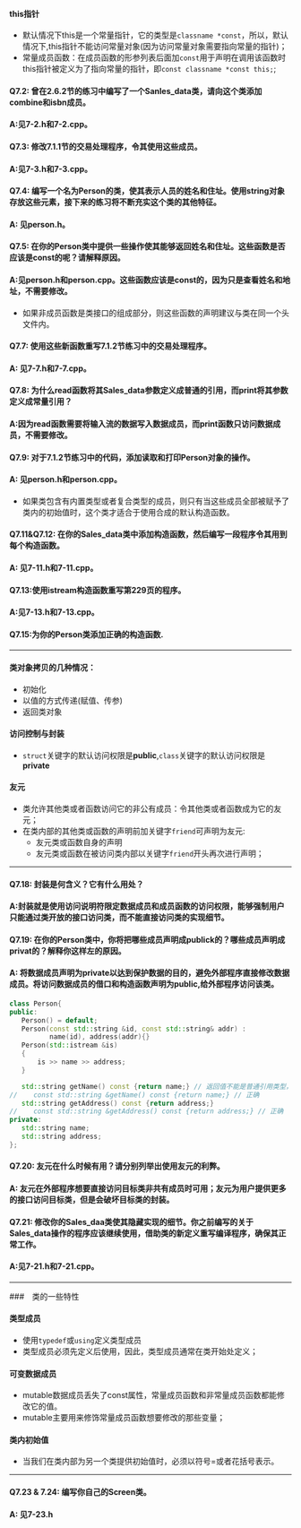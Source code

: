  #### this指针
 * 默认情况下this是一个常量指针，它的类型是`classname *const`，所以，默认情况下,this指针不能访问常量对象(因为访问常量对象需要指向常量的指针)；
 * 常量成员函数：在成员函数的形参列表后面加`const`用于声明在调用该函数时this指针被定义为了指向常量的指针，即`const classname *const this;`;
 #### Q7.2: 曾在2.6.2节的练习中编写了一个Sanles_data类，请向这个类添加combine和isbn成员。
 #### A:见7-2.h和7-2.cpp。
 #### Q7.3: 修改7.1.1节的交易处理程序，令其使用这些成员。
 #### A:见7-3.h和7-3.cpp。
 #### Q7.4: 编写一个名为Person的类，使其表示人员的姓名和住址。使用string对象存放这些元素，接下来的练习将不断充实这个类的其他特征。
 #### A: 见person.h。
 #### Q7.5: 在你的Person类中提供一些操作使其能够返回姓名和住址。这些函数是否应该是const的呢？请解释原因。
 #### A:见person.h和person.cpp。这些函数应该是const的，因为只是查看姓名和地址，不需要修改。
 * 如果非成员函数是类接口的组成部分，则这些函数的声明建议与类在同一个头文件内。
 #### Q7.7: 使用这些新函数重写7.1.2节练习中的交易处理程序。
 #### A: 见7-7.h和7-7.cpp。
 #### Q7.8: 为什么read函数将其Sales_data参数定义成普通的引用，而print将其参数定义成常量引用？
 #### A:因为read函数需要将输入流的数据写入数据成员，而print函数只访问数据成员，不需要修改。
 #### Q7.9: 对于7.1.2节练习中的代码，添加读取和打印Person对象的操作。
 #### A: 见person.h和person.cpp。
 * 如果类包含有内置类型或者复合类型的成员，则只有当这些成员全部被赋予了类内的初始值时，这个类才适合于使用合成的默认构造函数。
 #### Q7.11&Q7.12: 在你的Sales_data类中添加构造函数，然后编写一段程序令其用到每个构造函数。
 #### A: 见7-11.h和7-11.cpp。
 #### Q7.13:使用istream构造函数重写第229页的程序。
 #### A:见7-13.h和7-13.cpp。
 #### Q7.15:为你的Person类添加正确的构造函数.
 
 ----
 #### 类对象拷贝的几种情况：
 * 初始化
 * 以值的方式传递(赋值、传参)
 * 返回类对象
 #### 访问控制与封装
 * `struct`关键字的默认访问权限是**public**,`class`关键字的默认访问权限是**private**
 #### 友元
 * 类允许其他类或者函数访问它的非公有成员：令其他类或者函数成为它的友元；
 * 在类内部的其他类或函数的声明前加关键字`friend`可声明为友元: 
    * 友元类或函数自身的声明
    * 友元类或函数在被访问类内部以关键字`friend`开头再次进行声明；
 ----
 #### Q7.18: 封装是何含义？它有什么用处？
 #### A:封装就是使用访问说明符限定数据成员和成员函数的访问权限，能够强制用户只能通过类开放的接口访问类，而不能直接访问类的实现细节。
 #### Q7.19: 在你的Person类中，你将把哪些成员声明成publick的？哪些成员声明成privat的？解释你这样左的原因。
 #### A: 将数据成员声明为private以达到保护数据的目的，避免外部程序直接修改数据成员。将访问数据成员的借口和构造函数声明为public,给外部程序访问该类。
 ````c++
class Person{
public:
    Person() = default;
    Person(const std::string &id, const std::string& addr) :
           name(id), address(addr){}
    Person(std::istream &is)
    {
        is >> name >> address;
    }

    std::string getName() const {return name;} // 返回值不能是普通引用类型，因为常量函数体内的变量被隐式声明为了常量；
//    const std::string &getName() const {return name;} // 正确
    std::string getAddress() const {return address;}
//    const std::string &getAddress() const {return address;} // 正确
private:
    std::string name;
    std::string address;
};
````
#### Q7.20: 友元在什么时候有用？请分别列举出使用友元的利弊。
#### A: 友元在外部程序想要直接访问目标类非共有成员时可用；友元为用户提供更多的接口访问目标类，但是会破坏目标类的封装。
#### Q7.21: 修改你的Sales_daa类使其隐藏实现的细节。你之前编写的关于Sales_data操作的程序应该继续使用，借助类的新定义重写编译程序，确保其正常工作。
#### A:见7-21.h和7-21.cpp。

----

###　类的一些特性
#### 类型成员
* 使用`typedef`或`using`定义类型成员
* 类型成员必须先定义后使用，因此，类型成员通常在类开始处定义；
#### 可变数据成员
* mutable数据成员丢失了const属性，常量成员函数和非常量成员函数都能修改它的值。
* mutable主要用来修饰常量成员函数想要修改的那些变量；
#### 类内初始值
* 当我们在类内部为另一个类提供初始值时，必须以符号=或者花括号表示。
----

#### Q7.23 & 7.24: 编写你自己的Screen类。
#### A: 见7-23.h
 